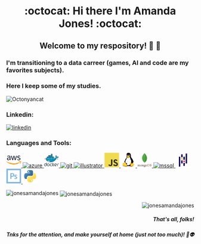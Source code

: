 
<h1 align="center"> :octocat: Hi there I'm Amanda Jones! :octocat: </h1>
<h2 align="center"> Welcome to my respository! 🌈 💜 </h2>


<h3 align="left"> I'm transitioning to a data carreer (games, AI and code are my favorites subjects). </h3>
<h3 align="left"> Here I keep some of my studies. </h3>

![Octonyancat](https://media1.giphy.com/headers/GitHub/w8ZJLtJbmuph.gif)


<h3 align="left">Linkedin:</h3>

[![linkedin](https://img.shields.io/badge/LinkedIn-0077B5?style=for-the-badge&logo=linkedin&logoColor=white)](https://www.linkedin.com/in/amanda-oliveira-jones/)

<h3 align="left">Languages and Tools:</h3>

<p align="left"> <a href="https://aws.amazon.com" target="_blank" rel="noreferrer"> <img src="https://raw.githubusercontent.com/devicons/devicon/master/icons/amazonwebservices/amazonwebservices-original-wordmark.svg" alt="aws" width="40" height="40"/> </a> <a href="https://azure.microsoft.com/en-in/" target="_blank" rel="noreferrer"> <img src="https://www.vectorlogo.zone/logos/microsoft_azure/microsoft_azure-icon.svg" alt="azure" width="40" height="40"/> </a> <a href="https://www.docker.com/" target="_blank" rel="noreferrer"> <img src="https://raw.githubusercontent.com/devicons/devicon/master/icons/docker/docker-original-wordmark.svg" alt="docker" width="40" height="40"/> </a> <a href="https://git-scm.com/" target="_blank" rel="noreferrer"> <img src="https://www.vectorlogo.zone/logos/git-scm/git-scm-icon.svg" alt="git" width="40" height="40"/> </a> <a href="https://www.adobe.com/in/products/illustrator.html" target="_blank" rel="noreferrer"> <img src="https://www.vectorlogo.zone/logos/adobe_illustrator/adobe_illustrator-icon.svg" alt="illustrator" width="40" height="40"/> </a> <a href="https://developer.mozilla.org/en-US/docs/Web/JavaScript" target="_blank" rel="noreferrer"> <img src="https://raw.githubusercontent.com/devicons/devicon/master/icons/javascript/javascript-original.svg" alt="javascript" width="40" height="40"/> </a> <a href="https://www.linux.org/" target="_blank" rel="noreferrer"> <img src="https://raw.githubusercontent.com/devicons/devicon/master/icons/linux/linux-original.svg" alt="linux" width="40" height="40"/> </a> <a href="https://www.mongodb.com/" target="_blank" rel="noreferrer"> <img src="https://raw.githubusercontent.com/devicons/devicon/master/icons/mongodb/mongodb-original-wordmark.svg" alt="mongodb" width="40" height="40"/> </a> <a href="https://www.microsoft.com/en-us/sql-server" target="_blank" rel="noreferrer"> <img src="https://www.svgrepo.com/show/303229/microsoft-sql-server-logo.svg" alt="mssql" width="40" height="40"/> </a> <a href="https://pandas.pydata.org/" target="_blank" rel="noreferrer"> <img src="https://raw.githubusercontent.com/devicons/devicon/2ae2a900d2f041da66e950e4d48052658d850630/icons/pandas/pandas-original.svg" alt="pandas" width="40" height="40"/> </a> <a href="https://www.photoshop.com/en" target="_blank" rel="noreferrer"> <img src="https://raw.githubusercontent.com/devicons/devicon/master/icons/photoshop/photoshop-line.svg" alt="photoshop" width="40" height="40"/> </a> <a href="https://www.python.org" target="_blank" rel="noreferrer"> <img src="https://raw.githubusercontent.com/devicons/devicon/master/icons/python/python-original.svg" alt="python" width="40" height="40"/> </a> </p>


<p><img align="left" src="https://github-readme-stats.vercel.app/api/top-langs?username=jonesamandajones&show_icons=true&locale=en&layout=compact" alt="jonesamandajones" /></p>

<p>&nbsp;<img align="center" src="https://github-readme-stats.vercel.app/api?username=jonesamandajones&show_icons=true&locale=en" alt="jonesamandajones" /></p>

<p align="right"> <img src="https://komarev.com/ghpvc/?username=jonesamandajones&label=Profile%20views&color=0e75b6&style=flat" alt="jonesamandajones" /> </p>
<h5 align="right"> That's all, folks! </h5>
<h5 align="right"> Tnks for the attention, and make yourself at home (just not too much)! 👋👽 </h5>

<!--
**jonesamandajones/jonesamandajones** is a ✨ _special_ ✨ repository because its `README.md` (this file) appears on your GitHub profile.
 

